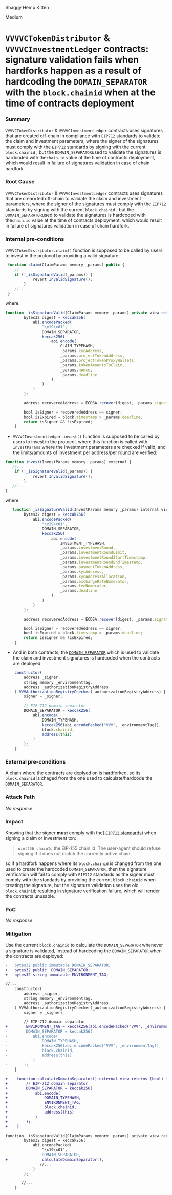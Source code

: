 Shaggy Hemp Kitten

Medium

# `VVVVCTokenDistributor` & `VVVVCInvestmentLedger` contracts: signature validation fails when hardforks happen as a result of hardcoding the `DOMAIN_SEPARATOR` with the `block.chainid` when at the time of contracts deployment

### Summary

`VVVVCTokenDistributor` & `VVVVCInvestmentLedger` contracts uses signatures that are created off-chain in compliance with `EIP712` standards to validate the claim and investment parameters, where the signer of the signatures must comply with the `EIP712` standards by signing with the current `block.chainid` , but the `DOMAIN_SEPARATOR`used to validate the signatures is hardcoded with the`chain.id` value at the time of contracts deployment, which would result in failure of signatures validation in case of chain hardfork.

### Root Cause

`VVVVCTokenDistributor` & `VVVVCInvestmentLedger` contracts uses signatures that are crear=ted off-chain to validate the claim and investment parameters, where the signer of the signatures must comply with the `EIP712` standards by signing with the current `block.chainid` , but the `DOMAIN_SEPARATOR`used to validate the signatures is hardcoded with the`chain.id` value at the time of contracts deployment, which would result in failure of signatures validation in case of chain hardfork.

### Internal pre-conditions

`VVVVCTokenDistributor.claim()` function is supposed to be called by users to invest in the protocol by providing a valid signature:

```javascript
 function claim(ClaimParams memory _params) public {
    //...
    if (!_isSignatureValid(_params)) {
            revert InvalidSignature();
        }
    //...
 }
```

where:

```javascript
function _isSignatureValid(ClaimParams memory _params) private view returns (bool) {
        bytes32 digest = keccak256(
            abi.encodePacked(
                "\x19\x01",
                DOMAIN_SEPARATOR,
                keccak256(
                    abi.encode(
                        CLAIM_TYPEHASH,
                        _params.kycAddress,
                        _params.projectTokenAddress,
                        _params.projectTokenProxyWallets,
                        _params.tokenAmountsToClaim,
                        _params.nonce,
                        _params.deadline
                    )
                )
            )
        );

        address recoveredAddress = ECDSA.recover(digest, _params.signature);

        bool isSigner = recoveredAddress == signer;
        bool isExpired = block.timestamp > _params.deadline;
        return isSigner && !isExpired;
    }
```

- `VVVVCInvestmentLedger.invest()` function is supposed to be called by users to invest in the protocol, where this function is called with `InvestParams` where the investment parameters are checked if valid, and the limits/amounts of investment per address/per round are verified:

```javascript
function invest(InvestParams memory _params) external {
   //...
    if (!_isSignatureValid(_params)) {
            revert InvalidSignature();
        }
   //...
}
```

where:

```javascript
   function _isSignatureValid(InvestParams memory _params) internal view returns (bool) {
        bytes32 digest = keccak256(
            abi.encodePacked(
                "\x19\x01",
                DOMAIN_SEPARATOR,
                keccak256(
                    abi.encode(
                        INVESTMENT_TYPEHASH,
                        _params.investmentRound,
                        _params.investmentRoundLimit,
                        _params.investmentRoundStartTimestamp,
                        _params.investmentRoundEndTimestamp,
                        _params.paymentTokenAddress,
                        _params.kycAddress,
                        _params.kycAddressAllocation,
                        _params.exchangeRateNumerator,
                        _params.feeNumerator,
                        _params.deadline
                    )
                )
            )
        );

        address recoveredAddress = ECDSA.recover(digest, _params.signature);

        bool isSigner = recoveredAddress == signer;
        bool isExpired = block.timestamp > _params.deadline;
        return isSigner && !isExpired;
    }
```

- And in both contracts; the [`DOMAIN_SEPARATOR`](https://github.com/sherlock-audit/2024-11-vvv-exchange-update/blob/1791f41b310489aaa66de349ef1b9e4bd331f14b/vvv-platform-smart-contracts/contracts/vc/VVVVCTokenDistributor.sol#L92C9-L99C11) which is used to validate the claim and investment signatures is hardcoded when the contracts are deployed:

```javascript
    constructor(
        address _signer,
        string memory _environmentTag,
        address _authorizationRegistryAddress
    ) VVVAuthorizationRegistryChecker(_authorizationRegistryAddress) {
        signer = _signer;

        // EIP-712 domain separator
        DOMAIN_SEPARATOR = keccak256(
            abi.encode(
                DOMAIN_TYPEHASH,
                keccak256(abi.encodePacked("VVV", _environmentTag)),
                block.chainid,
                address(this)
            )
        );
    }
```


### External pre-conditions

A chain where the contracts are deplyed on is hardforked, so its `block.chainid` is chaged from the one used to calculate/hardcode the `DOMAIN_SEPARATOR`.

### Attack Path

_No response_

### Impact

Knowing that the signer **must** comply with the([ `EIP712` standards](https://eips.ethereum.org/EIPS/eip-712#definition-of-domainseparator:~:text=uint256%20chainId%20the%20EIP%2D155%20chain%20id.%20The%20user%2Dagent%20should%20refuse%20signing%20if%20it%20does%20not%20match%20the%20currently%20active%20chain.)) when signing a claim or investment txn:

> `uint256 chainId` the EIP-155 chain id. The user-agent should refuse signing if it does not match the currently active chain.

so if a hardfork happens where its `block.chainid` is changed from the one used to create the hardcoded `DOMAIN_SEPARATOR`, then the signature verification will fail to comply with `EIP712` standards as the signer must comply with the standads by providing the current `block.chainid` when creating the signature, but the signature validation uses the old `block.chainid`; resulting in signature verification failure, which will render the contracts unusable.

### PoC

_No response_

### Mitigation

Use the current `block.chainid` to calculate the `DOMAIN_SEPARATOR` whenever a signature is validated, instead of hardcoding the `DOMAIN_SEPARATOR` when the contracts are deployed:

```diff
-   bytes32 public immutable DOMAIN_SEPARATOR;
+   bytes32 public  DOMAIN_SEPARATOR;
+   bytes32 string immutable ENVIRONMENT_TAG;

//...
    constructor(
        address _signer,
        string memory _environmentTag,
        address _authorizationRegistryAddress
    ) VVVAuthorizationRegistryChecker(_authorizationRegistryAddress) {
        signer = _signer;

        // EIP-712 domain separator
+        ENVIRONMENT_TAG = keccak256(abi.encodePacked("VVV", _environmentTag));
-        DOMAIN_SEPARATOR = keccak256(
-           abi.encode(
-               DOMAIN_TYPEHASH,
-               keccak256(abi.encodePacked("VVV", _environmentTag)),
-               block.chainid,
-               address(this)
-           )
-       );
    }
```

```diff
+    function calculateDomainSeparator() external view returns (bool) {
+        // EIP-712 domain separator
+        DOMAIN_SEPARATOR = keccak256(
+            abi.encode(
+                DOMAIN_TYPEHASH,
+                ENVIRONMENT_TAG,
+                block.chainid,
+                address(this)
+            )
+        );
+    }
```

```diff
function _isSignatureValid(ClaimParams memory _params) private view returns (bool) {
        bytes32 digest = keccak256(
            abi.encodePacked(
                "\x19\x01",
-               DOMAIN_SEPARATOR,
+               calculateDomainSeparator(),
               //...
            )
        );

       //...
    }
```
